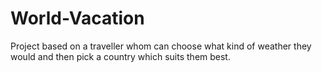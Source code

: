 # World-Vacation
Project based on a traveller whom can choose what kind of weather they would and then pick a country which suits them best.
